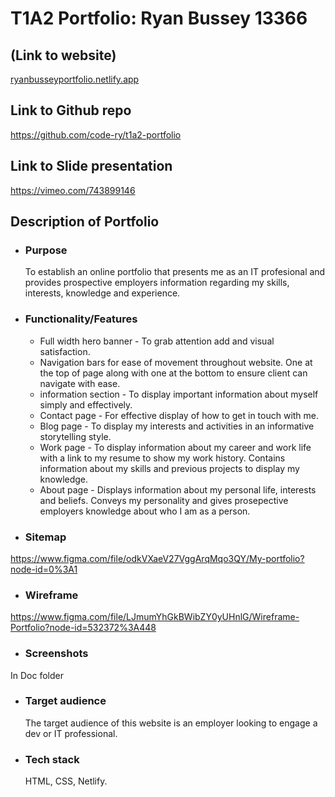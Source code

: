 # T1A2 Portfolio: Ryan Bussey 13366

## (Link to website)
[ryanbusseyportfolio.netlify.app](https://ryanbusseyportfolio.netlify.app/)

## Link to Github repo

https://github.com/code-ry/t1a2-portfolio

## Link to Slide presentation

https://vimeo.com/743899146

## Description of Portfolio

- ### Purpose
  
  To establish an online portfolio that presents me as an IT profesional and provides prospective employers information regarding my skills, interests, knowledge and experience.
  
- ### Functionality/Features
  
  - Full width hero banner - To grab attention add and visual satisfaction.
  - Navigation bars for ease of movement throughout website. One at the top of page along with one at the bottom to ensure client can navigate with ease.
  - information section - To display important information about myself simply and effectively.
  - Contact page - For effective display of how to get in touch with me.
  - Blog page - To display my interests and activities in an informative storytelling style.
  - Work page - To display information about my career and work life with a link to my resume to show my work history. Contains information about my skills and previous projects to display my knowledge.
  - About page - Displays information about my personal life, interests and beliefs. Conveys my personality and gives prosepective employers knowledge about who I am as a person.
  
- ### Sitemap

https://www.figma.com/file/odkVXaeV27VggArqMqo3QY/My-portfolio?node-id=0%3A1

- ### Wireframe

https://www.figma.com/file/LJmumYhGkBWibZY0yUHnlG/Wireframe-Portfolio?node-id=532372%3A448
  
- ### Screenshots

In Doc folder

- ### Target audience
  
  The target audience of this website is an employer looking to engage a dev or IT professional.
  
- ### Tech stack

    HTML, CSS, Netlify.
